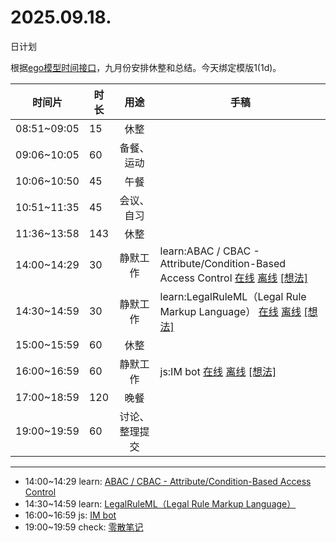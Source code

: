 # 2025.09.18.
日计划

根据[ego模型时间接口](https://gitee.com/hyg/blog/blob/master/timeflow.md)，九月份安排休整和总结。今天绑定模版1(1d)。

| 时间片 | 时长 | 用途 | 手稿 |
| --- | --- | :---: | --- |
| 08:51~09:05 | 15 | 休整 |  |
| 09:06~10:05 | 60 | 备餐、运动 |  |
| 10:06~10:50 | 45 | 午餐 |  |
| 10:51~11:35 | 45 | 会议、自习 |  |
| 11:36~13:58 | 143 | 休整 |  |
| 14:00~14:29 | 30 | 静默工作 | learn:ABAC / CBAC - Attribute/Condition-Based Access Control [在线](http://simp.ly/p/8t3vlk) [离线](../../draft/2025/20250918140000.md) <a href="mailto:huangyg@mars22.com?subject=关于2025.09.18.[learn:ABAC / CBAC - Attribute/Condition-Based Access Control]任务&body=日期: 20250918%0D%0A序号: 5%0D%0A手稿:../../draft/2025/20250918140000.md%0D%0A---请勿修改邮件主题及以上内容 从下一行开始写您的想法---%0D%0A">[想法]</a> |
| 14:30~14:59 | 30 | 静默工作 | learn:LegalRuleML（Legal Rule Markup Language） [在线](http://simp.ly/p/5k9gJy) [离线](../../draft/2025/20250918143000.md) <a href="mailto:huangyg@mars22.com?subject=关于2025.09.18.[learn:LegalRuleML（Legal Rule Markup Language）]任务&body=日期: 20250918%0D%0A序号: 6%0D%0A手稿:../../draft/2025/20250918143000.md%0D%0A---请勿修改邮件主题及以上内容 从下一行开始写您的想法---%0D%0A">[想法]</a> |
| 15:00~15:59 | 60 | 休整 |  |
| 16:00~16:59 | 60 | 静默工作 | js:IM bot [在线](http://simp.ly/p/4QDThK) [离线](../../draft/2025/20250918160000.md) <a href="mailto:huangyg@mars22.com?subject=关于2025.09.18.[js:IM bot]任务&body=日期: 20250918%0D%0A序号: 8%0D%0A手稿:../../draft/2025/20250918160000.md%0D%0A---请勿修改邮件主题及以上内容 从下一行开始写您的想法---%0D%0A">[想法]</a> |
| 17:00~18:59 | 120 | 晚餐 |  |
| 19:00~19:59 | 60 | 讨论、整理提交 |  |

---

- 14:00~14:29	learn: [ABAC / CBAC - Attribute/Condition-Based Access Control](../../draft/2025/20250918.01.md)
- 14:30~14:59	learn: [LegalRuleML（Legal Rule Markup Language）](../../draft/2025/20250918.02.md)
- 16:00~16:59	js: [IM bot](../../draft/2025/20250918.03.md)
- 19:00~19:59	check: [零散笔记](../../draft/2025/20250918.04.md)
